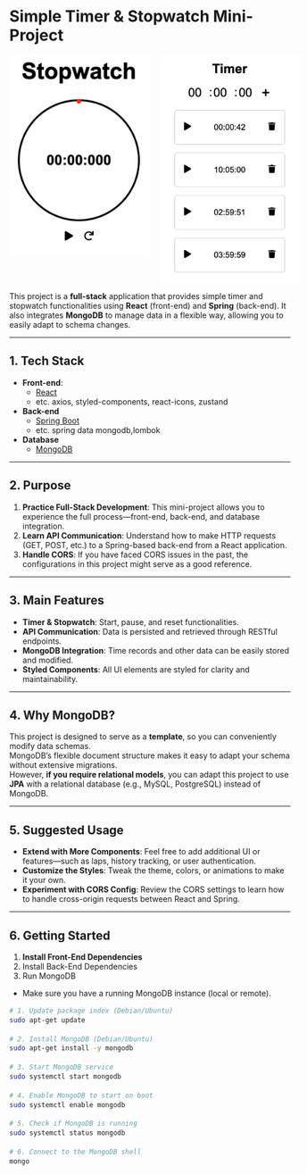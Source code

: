 # Simple Timer & Stopwatch Mini-Project

<div style="display: flex; gap: 20px; align-items: flex-start">
  <img src="./images/stopwatch.png" alt="Stopwatch" width="250" />
  <img src="./images/timer.png" alt="Timer" width="250" />
</div>

This project is a **full-stack** application that provides simple timer and stopwatch functionalities using **React** (front-end) and **Spring** (back-end).
It also integrates **MongoDB** to manage data in a flexible way, allowing you to easily adapt to schema changes.

---

## 1. Tech Stack

- **Front-end**:
  - [React](https://reactjs.org/)
  - etc. axios, styled-components, react-icons, zustand
- **Back-end**
  - [Spring Boot](https://spring.io/projects/spring-boot)
  - etc. spring data mongodb,lombok
- **Database**
  - [MongoDB](https://www.mongodb.com/)

---

## 2. Purpose

1. **Practice Full-Stack Development**: This mini-project allows you to experience the full process—front-end, back-end, and database integration.
2. **Learn API Communication**: Understand how to make HTTP requests (GET, POST, etc.) to a Spring-based back-end from a React application.
3. **Handle CORS**: If you have faced CORS issues in the past, the configurations in this project might serve as a good reference.

---

## 3. Main Features

- **Timer & Stopwatch**: Start, pause, and reset functionalities.
- **API Communication**: Data is persisted and retrieved through RESTful endpoints.
- **MongoDB Integration**: Time records and other data can be easily stored and modified.
- **Styled Components**: All UI elements are styled for clarity and maintainability.


---

## 4. Why MongoDB?

This project is designed to serve as a **template**, so you can conveniently modify data schemas.  
MongoDB’s flexible document structure makes it easy to adapt your schema without extensive migrations.  
However, **if you require relational models**, you can adapt this project to use **JPA** with a relational database (e.g., MySQL, PostgreSQL) instead of MongoDB.

---

## 5. Suggested Usage

- **Extend with More Components**: Feel free to add additional UI or features—such as laps, history tracking, or user authentication.
- **Customize the Styles**: Tweak the theme, colors, or animations to make it your own.
- **Experiment with CORS Config**: Review the CORS settings to learn how to handle cross-origin requests between React and Spring.

---

## 6. Getting Started

1. **Install Front-End Dependencies**
2. Install Back-End Dependencies
3. Run MongoDB

- Make sure you have a running MongoDB instance (local or remote).

```bash
# 1. Update package index (Debian/Ubuntu)
sudo apt-get update

# 2. Install MongoDB (Debian/Ubuntu)
sudo apt-get install -y mongodb

# 3. Start MongoDB service
sudo systemctl start mongodb

# 4. Enable MongoDB to start on boot
sudo systemctl enable mongodb

# 5. Check if MongoDB is running
sudo systemctl status mongodb

# 6. Connect to the MongoDB shell
mongo

```

